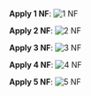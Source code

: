 
**Apply 1 NF**:
![1 NF](image1.png)

**Apply 2 NF**:
![2 NF](image2.png)

**Apply 3 NF**:
![3 NF](image.png)

**Apply 4 NF**: 
![4 NF](image4.png)

**Apply 5 NF**:
![5 NF](image5.png)